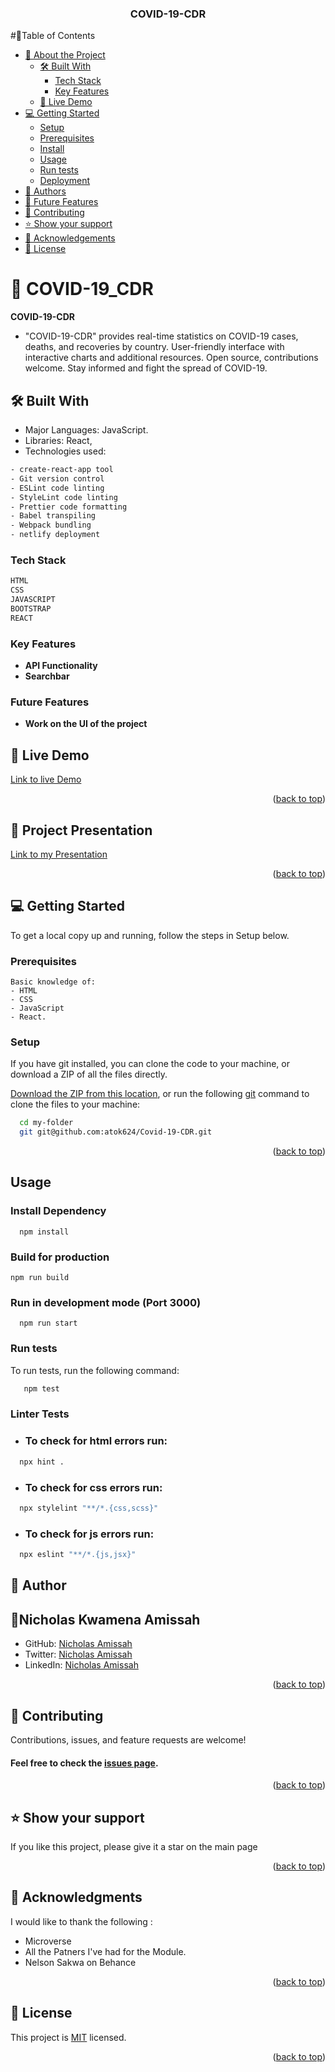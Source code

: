 <a name="readme-top"></a>

<div align="center">

  <h3><b>COVID-19-CDR</b></h3>

</div>

#📗Table of Contents

-   [📖 About the Project](#about-project)
    -   [🛠 Built With](#built-with)
        -   [Tech Stack](#tech-stack)
        -   [Key Features](#key-features)
    -   [🚀 Live Demo](#live-demo)
-   [💻 Getting Started](#getting-started)
    -   [Setup](#setup)
    -   [Prerequisites](#prerequisites)
    -   [Install](#install)
    -   [Usage](#usage)
    -   [Run tests](#run-tests)
    -   [Deployment](#triangular_flag_on_post-deployment)
-   [👥 Authors](#authors)
-   [🔭 Future Features](#future-features)
-   [🤝 Contributing](#contributing)
-   [⭐️ Show your support](#support)
-   [🙏 Acknowledgements](#acknowledgements)
-   [📝 License](#license)

<!-- PROJECT DESCRIPTION -->

# 📖 COVID-19_CDR<a name="about-project"></a>

**COVID-19-CDR** 
- "COVID-19-CDR" provides real-time statistics on COVID-19 cases, deaths, and recoveries by country. User-friendly interface with interactive charts and additional resources. Open source, contributions welcome. Stay informed and fight the spread of COVID-19.

## 🛠 Built With <a name="built-with"></a>

- Major Languages: JavaScript.
- Libraries: React,
- Technologies used: 

``` bash
- create-react-app tool
- Git version control
- ESLint code linting
- StyleLint code linting
- Prettier code formatting
- Babel transpiling
- Webpack bundling
- netlify deployment
```

### Tech Stack <a name="tech-stack"></a>
```md
HTML
CSS
JAVASCRIPT
BOOTSTRAP
REACT
```

<!-- Features -->

### Key Features <a name="key-features"></a>
- **API Functionality**
- **Searchbar**

### Future Features <a name="key-features"></a>
- **Work on the UI of the project**

<!-- LIVE DEMO -->

## 🚀 Live Demo <a name="live-demo"></a>
[Link to live Demo](https://fabulous-flan-79e33a.netlify.app/)

<p align="right">(<a href="#readme-top">back to top</a>)</p>

<!-- LIVE DEMO -->

## 🚀 Project Presentation <a name="live-demo"></a>
[Link to my Presentation](https://www.loom.com/share/e5649e3370da42a7866484a6cfaec50e/)



<p align="right">(<a href="#readme-top">back to top</a>)</p>

<!-- GETTING STARTED -->

## 💻 Getting Started <a name="getting-started"></a>
To get a local copy up and running, follow the steps in Setup below.

### Prerequisites
```
Basic knowledge of:
- HTML
- CSS
- JavaScript
- React.
```

### Setup
If you have git installed, you can clone the code to your machine, or download a ZIP of all the files directly.

[Download the ZIP from this location](https://codeload.github.com/atok624/Covid-19-CDR/zip/refs/heads/dev), or run the following [git](https://git-scm.com/downloads) command to clone the files to your machine:

```sh
  cd my-folder
  git git@github.com:atok624/Covid-19-CDR.git
```

<!--
Example:

```sh

```
 -->

<p align="right">(<a href="#readme-top">back to top</a>)</p>

## Usage

### Install Dependency

```
  npm install
```

### Build for production

```
npm run build
```

### Run in development mode (Port 3000)

```
  npm run start
```

### Run tests

To run tests, run the following command:
```sh
   npm test
```

### Linter Tests
- ### To check for html errors run:
```sh
  npx hint .
```
- ### To check for css errors run:
```sh
  npx stylelint "**/*.{css,scss}"
```
- ### To check for js errors run:
```sh
  npx eslint "**/*.{js,jsx}"
```



<!-- AUTHORS -->

## 👥 Author <a name="authors"></a>

## 👤Nicholas Kwamena Amissah <a name="authors"></a>

-   GitHub: [Nicholas Amissah](https://github.com/atok624)
-   Twitter: [Nicholas Amissah](https://twitter.com/MysticalAmissah)
-   LinkedIn: [Nicholas Amissah](https://www.linkedin.com/in/nicholas-amissah-153b09154)

<p align="right">(<a href="#readme-top">back to top</a>)</p>

<!-- CONTRIBUTING -->

## 🤝 Contributing <a name="contributing"></a>

Contributions, issues, and feature requests are welcome!
#### Feel free to check the [issues page](https://github.com/atok624/Covid-19-CDR/issues).

<p align="right">(<a href="#readme-top">back to top</a>)</p>

<!-- SUPPORT -->

## ⭐️ Show your support <a name="support"></a>

If you like this project, please give it a star on the main page

<p align="right">(<a href="#readme-top">back to top</a>)</p>

<!-- ACKNOWLEDGEMENTS -->

## 🙏 Acknowledgments <a name="acknowledgements"></a>

I would like to thank the following :

- Microverse
- All the Patners I've had for the Module.
- Nelson Sakwa on Behance

<p align="right">(<a href="#readme-top">back to top</a>)</p>

<!-- LICENSE -->

## 📝 License <a name="license"></a>

This project is [MIT](./LICENSE) licensed.

<p align="right">(<a href="#readme-top">back to top</a>)</p>

